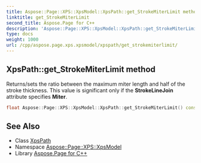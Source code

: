 ```yaml
---
title: Aspose::Page::XPS::XpsModel::XpsPath::get_StrokeMiterLimit method
linktitle: get_StrokeMiterLimit
second_title: Aspose.Page for C++
description: 'Aspose::Page::XPS::XpsModel::XpsPath::get_StrokeMiterLimit method. Returns/sets the ratio between the maximum miter length and half of the stroke thickness. This value is significant only if the StrokeLineJoin attribute specifies Miter in C++.'
type: docs
weight: 1000
url: /cpp/aspose.page.xps.xpsmodel/xpspath/get_strokemiterlimit/
---
```

## XpsPath::get_StrokeMiterLimit method


Returns/sets the ratio between the maximum miter length and half of the stroke thickness. This value is significant only if the **StrokeLineJoin** attribute specifies **Miter**.

```cpp
float Aspose::Page::XPS::XpsModel::XpsPath::get_StrokeMiterLimit() const
```

## See Also

* Class [XpsPath](../)
* Namespace [Aspose::Page::XPS::XpsModel](../../)
* Library [Aspose.Page for C++](../../../)
